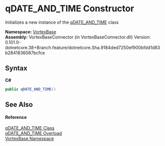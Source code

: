 # qDATE_AND_TIME Constructor 
 

Initializes a new instance of the <a href="T_VortexBase_qDATE_AND_TIME.md">qDATE_AND_TIME</a> class

**Namespace:**&nbsp;<a href="N_VortexBase.md">VortexBase</a><br />**Assembly:**&nbsp;VortexBaseConnector (in VortexBaseConnector.dll) Version: 0.101.0-dotnetcore.38+Branch.feature/dotnetcore.Sha.9184ded7250ef900bfdd1d83b2841836087bcfce

## Syntax

**C#**<br />
``` C#
public qDATE_AND_TIME()
```


## See Also


#### Reference
<a href="T_VortexBase_qDATE_AND_TIME.md">qDATE_AND_TIME Class</a><br /><a href="Overload_VortexBase_qDATE_AND_TIME__ctor.md">qDATE_AND_TIME Overload</a><br /><a href="N_VortexBase.md">VortexBase Namespace</a><br />